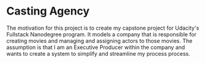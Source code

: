 # Casting Agency

The motivation for this project is to create my capstone project for Udacity's Fullstack Nanodegree program.
It models a company that is responsible for creating movies and managing and assigning actors to those movies.
The assumption is that I am an Executive Producer within the company and wants to create a system to simplify and streamline my process process.